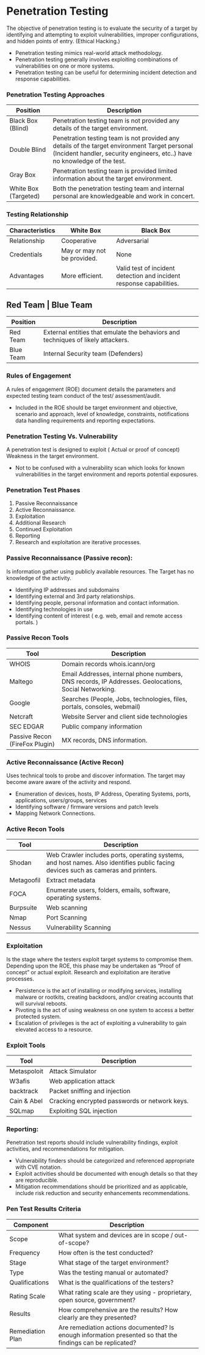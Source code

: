 # Penetration Testing
The objective of penetration testing is to evaluate the security of a target by identifying and attempting to exploit vulnerabilities, improper configurations, and hidden points of entry. (Ethical Hacking.)
* Penetration testing mimics real-world attack methodology.
* Penetration testing generally involves exploiting combinations of vulnerabilities on one or more systems.
* Penetration testing can be useful for determining incident detection and response capabilities.

### Penetration Testing Approaches

| Position | Description |
|----------|-------------|
| Black Box (Blind) | Penetration testing team is not provided any details of the target environment. |
| Double Blind | Penetration testing team is not provided any details of the target environment Target personal (Incident handler, security engineers, etc..) have no knowledge of the test. |  
| Gray Box | Penetration testing team is provided limited information about the target environment. |  
| White Box (Targeted) | Both the penetration testing team and internal personal are knowledgeable and work in concert.|

### Testing Relationship
| Characteristics | White Box | Black Box |
|-----------------|-----------|-----------|
| Relationship | Cooperative | Adversarial|
| Credentials | May or may not be provided. | None |
| Advantages | More efficient. | Valid test of incident detection and incident response capabilities. |

## Red Team | Blue Team
| Position | Description |
|----------|-------------|
| Red Team | External entities that emulate the behaviors and techniques of likely attackers. |
| Blue Team | Internal Security team (Defenders)|

### Rules of  Engagement

A rules of engagement (ROE) document details the parameters and expected testing team conduct of the test/ assessment/audit.
* Included in the ROE should be target environment and objective, scenario and approach, level of knowledge, constraints, notifications data handling requirements and reporting expectations.

### Penetration Testing Vs. Vulnerability

A penetration test is designed to exploit ( Actual or proof of concept) Weakness in the target environment.
* Not to be confused with a vulnerability scan which looks for known vulnerabilities in the target environment and reports potential exposures.

### Penetration Test Phases

1. Passive Reconnaissance
2. Active Reconnaissance.
3. Exploitation
4. Additional Research
5. Continued Exploitation
6. Reporting
7. Research and exploitation are iterative processes.

### Passive Reconnaissance (Passive recon):
Is information gather using publicly available resources. The Target has no knowledge of the activity.
* Identifying IP addresses and subdomains
* Identifying external and 3rd party relationships.
* Identifying people, personal information and contact information.
* Identifying technologies in use
* Identifying content of interest ( e.g. web, email and remote access portals. )

### Passive Recon Tools
| Tool | Description |
|------|-------------|
| WHOIS | Domain records whois.icann/org
| Maltego | Email Addresses, internal phone numbers, DNS records, IP Addresses. Geolocations, Social Networking.|
| Google | Searches (People, Jobs, technologies, files, portals, consoles, webmail)|
| Netcraft | Website Server and client side technologies |
| SEC EDGAR | Public company information |
| Passive Recon (FireFox Plugin) | MX records, DNS information.|

### Active Reconnaissance (Active Recon)
Uses technical tools to probe and discover information. The target may become aware aware of the activity and respond.
* Enumeration of devices, hosts, IP Address, Operating Systems, ports, applications, users/groups,  services  
* Identifying software / firmware versions and patch levels
* Mapping Network Connections.

### Active Recon Tools
| Tool | Description |
|------|-------------|
| Shodan | Web Crawler includes ports, operating systems, and host names. Also identifies public facing devices such as cameras and printers.|  
| Metagoofil | Extract metadata |
| FOCA | Enumerate users, folders, emails, software, operating systems. |
| Burpsuite | Web scanning |
| Nmap | Port Scanning |
| Nessus | Vulnerability Scanning |

### Exploitation
Is the stage where the testers exploit target systems to compromise them. Depending upon the ROE, this phase may be undertaken as “Proof of concept” or actual exploit. Research and exploitation are iterative processes.
* Persistence is the act of installing or modifying services, installing malware or rootkits, creating backdoors, and/or creating accounts that will survival reboots.
* Pivoting is the act of using weakness on one system to access a better protected system.
* Escalation of privileges is the act of exploiting a vulnerability to gain elevated access to a resource.

### Exploit Tools
| Tool | Description |
|------|-------------|
| Metaspoloit | Attack Simulator|
| W3afis | Web application attack|
| backtrack | Packet sniffing and injection|
| Cain & Abel | Cracking encrypted passwords or network keys.|
| SQLmap | Exploiting SQL injection |

### Reporting:
Penetration test reports should include vulnerability findings, exploit activities, and recommendations for mitigation.
* Vulnerability finders should be categorized and referenced appropriate with CVE notation.
* Exploit activities should be documented with enough details so that they are reproducible.
* Mitigation recommendations should be prioritized and as applicable, include risk reduction and security enhancements recommendations.

### Pen Test Results Criteria

| Component | Description|
|-----------|------------|
| Scope | What system and devices are in scope / out-of-scope?|
| Frequency | How often is the test conducted?|
| Stage | What stage of the target environment?|
| Type | Was the testing manual or automated?|
| Qualifications | What is the qualifications of the testers? |
| Rating Scale | What rating scale are they using - proprietary, open source, government? |
| Results | How comprehensive are the results? How clearly are they presented?
Remediation Plan | Are remediation actions documented? Is enough information presented so that the findings can be replicated?|
